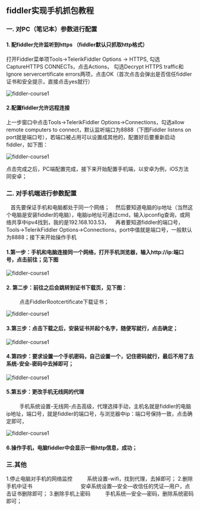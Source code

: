## fiddler实现手机抓包教程
### 一.  对PC（笔记本）参数进行配置
#### 1. 配fiddler允许监听到https （fiddler默认只抓取http格式）
打开Fiddler菜单项Tools->TelerikFiddler Options -> HTTPS,
勾选CaptureHTTPS CONNECTs，点击Actions，
勾选Decrypt HTTPS traffic和Ignore servercertificate errors两项，点击OK（首次点击会弹出是否信任fiddler证书和安全提示，直接点击yes就行）

![fiddler-course1](http://p7fhyq5kf.bkt.clouddn.com/fiddler-course1-min.png)
#### 2.配置fiddler允许远程连接
 
 上一步窗口中点击Tools->TelerikFiddler Options->Connections，勾选allow remote computers to connect，默认监听端口为8888（下图Fiddler listens on port就是端口号），若端口被占用可以设置成其他的，配置好后要重新启动fiddler，如下图：

![fiddler-course1](http://p7fhyq5kf.bkt.clouddn.com/fiddler-course2-min.png)

点击完成之后，PC端配置完成，接下来开始配置手机端，以安卓为例，iOS方法同安卓；
### 二. 对手机端进行参数配置

   首先要保证手机和电脑都处于同一个网络；
   然后要知道电脑的ip地址（当然这个电脑是安装fiddler的电脑），电脑ip地址可通过cmd，输入ipconfig查询，或网络共享中ipv4找到，我的是192.168.103.53，
   再者要知道fiddler的端口号，Tools->TelerikFiddler Options->Connections，port中值就是端口号，一般默认为8888；接下来开始操作手机

#### 1.第一步：手机和电脑连接同一个网络，打开手机浏览器，输入http://ip:端口号，点击前往；见下图

![fiddler-course1](http://p7fhyq5kf.bkt.clouddn.com/fiddler-course3-min.png)

#### 2. 第二步：前往之后会跳转到证书下载页，见下图：
         点击FiddlerRootcertificate下载证书；

![fiddler-course1](http://p7fhyq5kf.bkt.clouddn.com/fiddler-course4-min.png)
#### 3.第三步：点击下载之后，安装证书并起个名字，随便写就行，点击确定；
![fiddler-course1](http://p7fhyq5kf.bkt.clouddn.com/fiddler-course5-min.png)
#### 4.第四步：要求设置一个手机密码，自己设置一个，记住密码就行，最后不用了去系统-安全-密码中去掉即可；
![fiddler-course1](http://p7fhyq5kf.bkt.clouddn.com/fiddler-course6-min.png)
#### 5.第五步：更改手机无线网的代理
         手机系统设置-无线网-点击高级，代理选择手动，主机名就是fiddler的电脑ip地址，端口号，就是fiddler的端口号，与浏览器中ip：端口号保持一致，点击确定即可，

![fiddler-course1](http://p7fhyq5kf.bkt.clouddn.com/fiddler-course7-min.png)

#### 6.操作手机，电脑fiddler中会显示一些http信息，成功；

### 三.其他
1.停止电脑对手机的网络监控
         系统设置-wifi，找到代理，去掉即可；
2.删除手机中证书                       
         安卓系统设置—安全—收信任的凭证—用户，点击证书删除即可；
3.删除手机上密码
         手机系统—安全—密码，删除系统密码即可；




